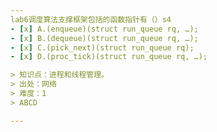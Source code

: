 ```yaml
---
lab6调度算法支撑框架包括的函数指针有（）s4
- [x] A.(enqueue)(struct run_queue rq, …);
- [x] B.(dequeue)(struct run_queue rq, …);
- [x] C.(pick_next)(struct run_queue rq);
- [x] D.(proc_tick)(struct run_queue rq, …);

> 知识点：进程和线程管理。
> 出处：网络
> 难度：1
> ABCD

---
```

